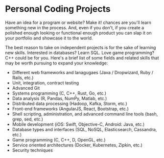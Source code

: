 # Personal Coding Projects

Have an idea for a program or website? Make it! chances are you'll learn something new in the process. And, even if you don't, if you create a polished enough looking or functional enough product you can slap it on your portfolio and showcase it to the world.

The best reason to take on independent projects is for the sake of learning new skills. Interested in databases? Learn SQL. Love game programming? C++ could be for you. Here's a brief list of some fields and related skills that may be worth pursuing to expand your knowledge:

- Different web frameworks and lanagugaes (Java / Dropwizard, Ruby / Rails, etc.)
- Unit, integration, contract testing
- Advanced Git
- Systems programming (C, C++, Rust, Go, etc.)
- Data analysis (R, Pandas, NumPy, Matlab, etc.)
- Distributed data processing (Hadoop, Kafka, Storm, etc.)
- Front-end frameworks (AngularJS, React, Bootstrap, etc.)
- Shell scripting, administration, and advanced command line tools (bash, grep, sed, etc.)
- Mobile development (iOS: Swift, Objective-C, Android: Java, etc.)
- Database types and interfaces (SQL, NoSQL, Elasticsearch, Cassandra, etc.)
- Game programming (C, C++, D, OpenGL, etc.)
- Service oriented architectures (Docker, Kubernetes, Zipkin, etc.)
- Security techniques